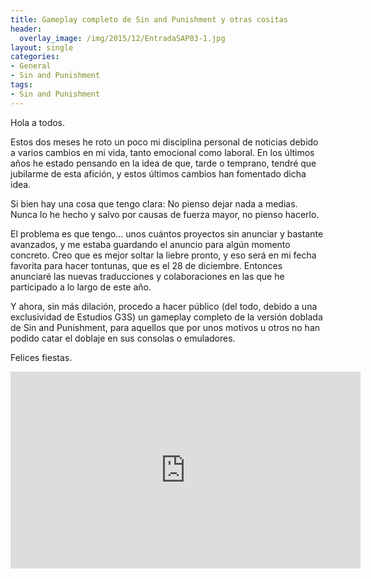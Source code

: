 ```yaml
---
title: Gameplay completo de Sin and Punishment y otras cositas
header:
  overlay_image: /img/2015/12/EntradaSAP03-1.jpg
layout: single
categories:
- General
- Sin and Punishment
tags:
- Sin and Punishment
---
```


Hola a todos.

Estos dos meses he roto un poco mi disciplina personal de noticias debido a varios cambios en mi vida, tanto
emocional como laboral. En los últimos años he estado pensando en la idea de que, tarde o temprano, tendré que
jubilarme de esta afición, y estos últimos cambios han fomentado dicha idea.

Si bien hay una cosa que tengo clara: No pienso dejar nada a medias. Nunca lo he hecho y salvo por causas de
fuerza mayor, no pienso hacerlo.

<!--more-->

El problema es que tengo... unos cuántos proyectos sin anunciar y bastante avanzados, y me estaba guardando el
anuncio para algún momento concreto. Creo que es mejor soltar la liebre pronto, y eso será en mi fecha favorita
para hacer tontunas, que es el 28 de diciembre. Entonces anunciaré las nuevas traducciones y colaboraciones en
las que he participado a lo largo de este año.

Y ahora, sin más dilación, procedo a hacer público (del todo, debido a una exclusividad de Estudios G3S)
un gameplay completo de la versión doblada de Sin and Punishment, para aquellos que por unos motivos u otros
no han podido catar el doblaje en sus consolas o emuladores.

Felices fiestas.

<center><iframe width="560" height="315" src="https://www.youtube-nocookie.com/embed/3Wx0WpIzOMg" frameborder="0" allow="accelerometer; autoplay; encrypted-media; gyroscope; picture-in-picture" allowfullscreen></iframe></center>
